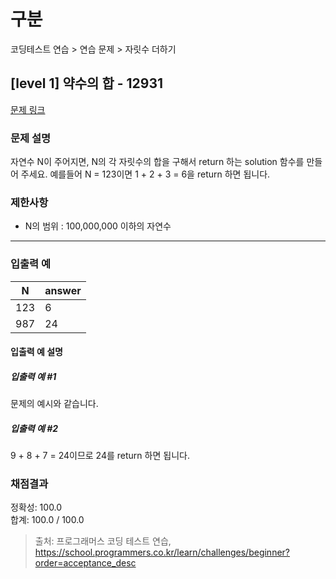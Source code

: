# 구분

코딩테스트 연습 > 연습 문제 > 자릿수 더하기

## [level 1] 약수의 합 - 12931

[문제 링크](https://school.programmers.co.kr/learn/courses/30/lessons/12931)

### 문제 설명

<p>자연수 N이 주어지면, N의 각 자릿수의 합을 구해서 return 하는 solution 함수를 만들어 주세요.
예를들어 N = 123이면 1 + 2 + 3 = 6을 return 하면 됩니다.</p>

### 제한사항

<ul>
  <li>N의 범위 : 100,000,000 이하의 자연수</li>
</ul>

<hr>

### 입출력 예

<table class="table">
  <thead>
    <tr>
      <th>N</th>
      <th>answer</th>
    </tr>
  </thead>
  <tbody>
    <tr>
      <td>123</td>
      <td>6</td>
    </tr>
    <tr>
      <td>987</td>
      <td>24</td>
      </tr>
  </tbody>
</table>

#### 입출력 예 설명

##### 입출력 예 #1

문제의 예시와 같습니다.</p>

##### 입출력 예 #2

9 + 8 + 7 = 24이므로 24를 return 하면 됩니다.</p>

### 채점결과

정확성: 100.0<br/>
합계: 100.0 / 100.0

> 출처: 프로그래머스 코딩 테스트 연습, https://school.programmers.co.kr/learn/challenges/beginner?order=acceptance_desc
